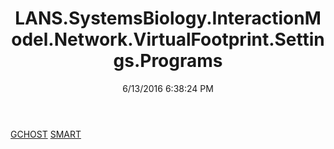﻿---
title: LANS.SystemsBiology.InteractionModel.Network.VirtualFootprint.Settings.Programs
date: 6/13/2016 6:38:24 PM
---

[GCHOST](T-LANS.SystemsBiology.InteractionModel.Network.VirtualFootprint.Settings.Programs.GCHOST.html)
[SMART](T-LANS.SystemsBiology.InteractionModel.Network.VirtualFootprint.Settings.Programs.SMART.html)
